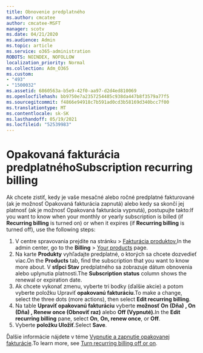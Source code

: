 ```yaml
---
title: Obnovenie predplatného
ms.author: cmcatee
author: cmcatee-MSFT
manager: scotv
ms.date: 04/21/2020
ms.audience: Admin
ms.topic: article
ms.service: o365-administration
ROBOTS: NOINDEX, NOFOLLOW
localization_priority: Normal
ms.collection: Adm_O365
ms.custom:
- "493"
- "1500032"
ms.assetid: 6860563a-b5e9-42f0-aa97-d2d4ed810069
ms.openlocfilehash: bb9750e7a2357254485c938da447b8f3579a77f5
ms.sourcegitcommit: f4866e94918c7b591ad0cd3b58169d340bcc7f00
ms.translationtype: MT
ms.contentlocale: sk-SK
ms.lasthandoff: 05/19/2021
ms.locfileid: "52539983"
---
```

# <a name="subscription-recurring-billing"></a><span data-ttu-id="1c176-102">Opakovaná fakturácia predplatného</span><span class="sxs-lookup"><span data-stu-id="1c176-102">Subscription recurring billing</span></span>

<span data-ttu-id="1c176-103">Ak chcete zistiť, kedy je vaše mesačné alebo  ročné predplatné fakturované (ak je možnosť  Opakovaná fakturácia zapnutá) alebo kedy sa skončí jej platnosť (ak je možnosť Opakovaná fakturácia vypnutá), postupujte takto:</span><span class="sxs-lookup"><span data-stu-id="1c176-103">If you want to know when your monthly or yearly subscription is billed (if **Recurring billing** is turned on) or when it expires (if **Recurring billing** is turned off), use the following steps:</span></span>
  
1. <span data-ttu-id="1c176-104">V centre spravovania prejdite  na stránku \> [Fakturácia produktov.](https://go.microsoft.com/fwlink/p/?linkid=842054)</span><span class="sxs-lookup"><span data-stu-id="1c176-104">In the admin center, go to the **Billing** \> [Your products](https://go.microsoft.com/fwlink/p/?linkid=842054) page.</span></span>
2. <span data-ttu-id="1c176-105">Na karte **Produkty** vyhľadajte predplatné, o ktorých sa chcete dozvedieť viac.</span><span class="sxs-lookup"><span data-stu-id="1c176-105">On the **Products** tab, find the subscription that you want to know more about.</span></span> <span data-ttu-id="1c176-106">V **stĺpci Stav** predplatného sa zobrazuje dátum obnovenia alebo uplynutia platnosti.</span><span class="sxs-lookup"><span data-stu-id="1c176-106">The **Subscription status** column shows the renewal or expiration date.</span></span>
3. <span data-ttu-id="1c176-107">Ak chcete vykonať zmenu, vyberte tri bodky (ďalšie akcie) a potom vyberte položku Upraviť **opakovanú fakturáciu**.</span><span class="sxs-lookup"><span data-stu-id="1c176-107">To make a change, select the three dots (more actions), then select **Edit recurring billing**.</span></span>
4. <span data-ttu-id="1c176-108">Na table **Upraviť opakovanú fakturáciu** vyberte **možnosť On** **(Dňa) , On (Dňa) , Renew once (Obnoviť raz)** alebo **Off (Vypnuté).**</span><span class="sxs-lookup"><span data-stu-id="1c176-108">In the **Edit recurring billing** pane, select **On**, **On, renew once**, or **Off**.</span></span>
5. <span data-ttu-id="1c176-109">Vyberte **položku Uložiť**.</span><span class="sxs-lookup"><span data-stu-id="1c176-109">Select **Save**.</span></span>

<span data-ttu-id="1c176-110">Ďalšie informácie nájdete v téme [Vypnutie a zapnutie opakovanej fakturácie](/microsoft-365/commerce/subscriptions/renew-your-subscription).</span><span class="sxs-lookup"><span data-stu-id="1c176-110">To learn more, see [Turn recurring billing off or on](/microsoft-365/commerce/subscriptions/renew-your-subscription).</span></span>